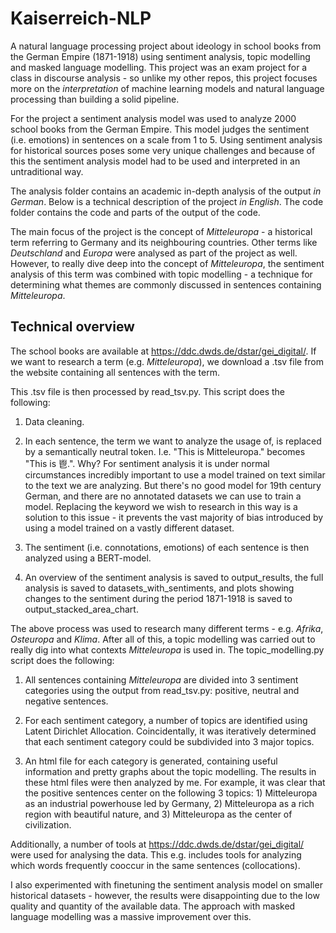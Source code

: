 # Kaiserreich-NLP
A natural language processing project about ideology in school books from the German Empire (1871-1918) using sentiment analysis, topic modelling and masked language modelling. This project was an exam project for a class in discourse analysis - so unlike my other repos, this project focuses more on the *interpretation* of machine learning models and natural language processing than building a solid pipeline.

For the project a sentiment analysis model was used to analyze 2000 school books from the German Empire. This model judges the sentiment (i.e. emotions) in sentences on a scale from 1 to 5. Using sentiment analysis for historical sources poses some very unique challenges and because of this the sentiment analysis model had to be used and interpreted in an untraditional way.  

The analysis folder contains an academic in-depth analysis of the output *in German*. Below is a technical description of the project *in English*. The code folder contains the code and parts of the output of the code.

The main focus of the project is the concept of *Mitteleuropa* - a historical term referring to Germany and its neighbouring countries. Other terms like *Deutschland* and *Europa* were analysed as part of the project as well. However, to really dive deep into the concept of *Mitteleuropa*, the sentiment analysis of this term was combined with topic modelling - a technique for determining what themes are commonly discussed in sentences containing *Mitteleuropa*.

## Technical overview
The school books are available at https://ddc.dwds.de/dstar/gei_digital/. If we want to research a term (e.g. *Mitteleuropa*), we download a .tsv file from the website containing all sentences with the term.

This .tsv file is then processed by read_tsv.py. This script does the following:

1) Data cleaning.

2) In each sentence, the term we want to analyze the usage of, is replaced by a semantically neutral token. I.e. "This is Mitteleuropa." becomes "This is 鬯.". Why? For sentiment analysis it is under normal circumstances incredibly important to use a model trained on text similar to the text we are analyzing. But there's no good model for 19th century German, and there are no annotated datasets we can use to train a model. Replacing the keyword we wish to research in this way is a solution to this issue - it prevents the vast majority of bias introduced by using a model trained on a vastly different dataset.

3) The sentiment (i.e. connotations, emotions) of each sentence is then analyzed using a BERT-model.

4) An overview of the sentiment analysis is saved to output_results, the full analysis is saved to datasets_with_sentiments, and plots showing changes to the sentiment during the period 1871-1918 is saved to output_stacked_area_chart.

The above process was used to research many different terms - e.g. *Afrika*, *Osteuropa* and *Klima*. After all of this, a topic modelling was carried out to really dig into what contexts *Mitteleuropa* is used in. The topic_modelling.py script does the following:

1) All sentences containing *Mitteleuropa* are divided into 3 sentiment categories using the output from read_tsv.py: positive, neutral and negative sentences. 

2) For each sentiment category, a number of topics are identified using Latent Dirichlet Allocation. Coincidentally, it was iteratively determined that each sentiment category could be subdivided into 3 major topics. 

3) An html file for each category is generated, containing useful information and pretty graphs about the topic modelling. The results in these html files were then analyzed by me. For example, it was clear that the positive sentences center on the following 3 topics: 1) Mitteleuropa as an industrial powerhouse led by Germany, 2) Mitteleuropa as a rich region with beautiful nature, and 3) Mitteleuropa as the center of civilization.

Additionally, a number of tools at https://ddc.dwds.de/dstar/gei_digital/ were used for analysing the data. This e.g. includes tools for analyzing which words frequently cooccur in the same sentences (collocations). 

I also experimented with finetuning the sentiment analysis model on smaller historical datasets - however, the results were disappointing due to the low quality and quantity of the available data. The approach with masked language modelling was a massive improvement over this.
